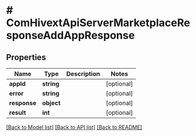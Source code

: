 # # ComHivextApiServerMarketplaceResponseAddAppResponse

## Properties

Name | Type | Description | Notes
------------ | ------------- | ------------- | -------------
**appId** | **string** |  | [optional]
**error** | **string** |  | [optional]
**response** | **object** |  | [optional]
**result** | **int** |  | [optional]

[[Back to Model list]](../../README.md#models) [[Back to API list]](../../README.md#endpoints) [[Back to README]](../../README.md)
